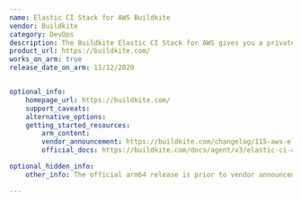 ```yaml
---
name: Elastic CI Stack for AWS Buildkite
vendor: Buildkite
category: DevOps
description: The Buildkite Elastic CI Stack for AWS gives you a private, autoscaling Buildkite agent cluster. You can use the Buildkite Elastic CI Stack for AWS to parallelize large test suites across hundreds of nodes, run tests, app deployments, or AWS ops tasks.
product_url: https://buildkite.com/
works_on_arm: true
release_date_on_arm: 11/12/2020


optional_info:
    homepage_url: https://buildkite.com/
    support_caveats:
    alternative_options:
    getting_started_resources:
        arm_content: 
        vendor_announcement: https://buildkite.com/changelog/115-aws-elastic-stack-support-for-arm-instances-rocket
        official_docs: https://buildkite.com/docs/agent/v3/elastic-ci-aws

optional_hidden_info:
    other_info: The official arm64 release is prior to vendor announcement blog refer https://github.com/buildkite/elastic-ci-stack-for-aws/releases/tag/v5.1.0

---
```

